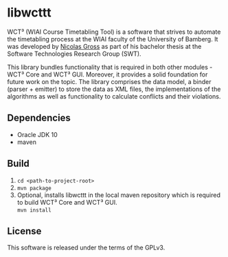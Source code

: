 # libwcttt

WCT³ (WIAI Course Timetabling Tool) is a software that strives to automate the 
timetabling process at the WIAI faculty of the University of Bamberg. It was 
developed by [Nicolas Gross](https://github.com/nicolasgross) as part of his 
bachelor thesis at the Software Technologies Research Group (SWT).

This library bundles functionality that is required in both other modules - WCT³
Core and WCT³ GUI. Moreover, it provides a solid foundation for future work on 
the topic. The library comprises the data model, a binder (parser + emitter) to
store the data as XML files, the implementations of the algorithms as well as
functionality to calculate conflicts and their violations. 


## Dependencies

- Oracle JDK 10
- maven


## Build

1. `cd <path-to-project-root>`
2. `mvn package` 
3. Optional, installs libwcttt in the local maven repository which is required
to build WCT³ Core and WCT³ GUI.  
`mvn install`


## License

This software is released under the terms of the GPLv3.
